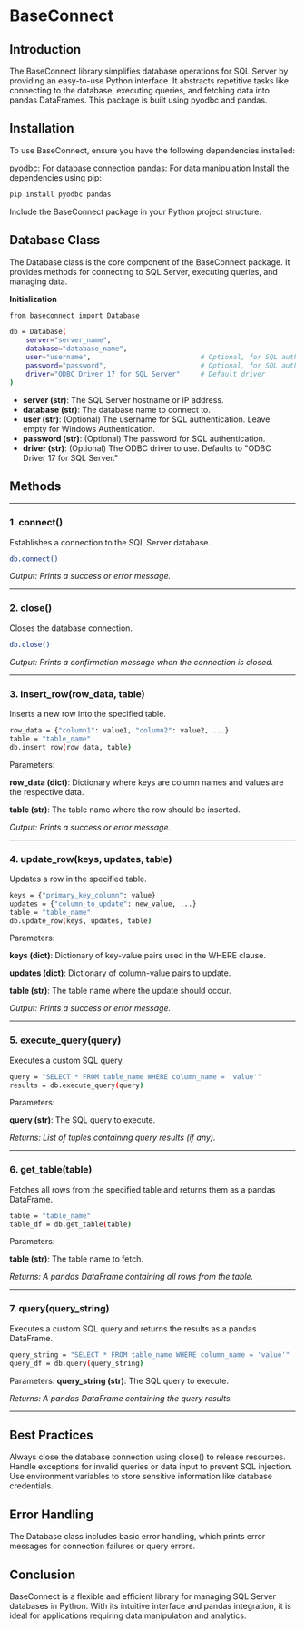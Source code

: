 # BaseConnect

## Introduction

The BaseConnect library simplifies database operations for SQL Server by providing an easy-to-use Python interface. 
It abstracts repetitive tasks like connecting to the database, executing queries, and fetching data into pandas 
DataFrames. This package is built using pyodbc and pandas.

## Installation

To use BaseConnect, ensure you have the following dependencies installed:

pyodbc: For database connection
pandas: For data manipulation
Install the dependencies using pip:

```bash  
pip install pyodbc pandas
```
Include the BaseConnect package in your Python project structure.

## Database Class

The Database class is the core component of the BaseConnect package. 
It provides methods for connecting to SQL Server, executing queries, and managing data.

**Initialization**
```bash
from baseconnect import Database
```
```bash
db = Database(
    server="server_name",
    database="database_name",
    user="username",                           # Optional, for SQL authentication
    password="password",                       # Optional, for SQL authentication
    driver="ODBC Driver 17 for SQL Server"     # Default driver
)
```

* **server (str)**: The SQL Server hostname or IP address.
* **database (str)**: The database name to connect to.
* **user (str)**: (Optional) The username for SQL authentication. Leave empty for Windows Authentication.
* **password (str)**: (Optional) The password for SQL authentication.
* **driver (str)**: (Optional) The ODBC driver to use. Defaults to "ODBC Driver 17 for SQL Server."

## Methods
___

### 1. connect()

Establishes a connection to the SQL Server database.

```bash
db.connect()
```
_Output: Prints a success or error message._

___

### 2. close()

Closes the database connection.
```bash
db.close()
```
_Output: Prints a confirmation message when the connection is closed._
___

### 3. insert_row(row_data, table)

Inserts a new row into the specified table.
```bash
row_data = {"column1": value1, "column2": value2, ...}
table = "table_name"
db.insert_row(row_data, table)
```
Parameters:

**row_data (dict)**: Dictionary where keys are column names and 
values are the respective data.

**table (str)**: The table name where the row should be inserted.

_Output: Prints a success or error message._
___

### 4. update_row(keys, updates, table)

Updates a row in the specified table.
```bash
keys = {"primary_key_column": value}
updates = {"column_to_update": new_value, ...}
table = "table_name"
db.update_row(keys, updates, table)
```


Parameters:

**keys (dict)**: Dictionary of key-value pairs used in the WHERE clause.

**updates (dict)**: Dictionary of column-value pairs to update.

**table (str)**: The table name where the update should occur.

_Output: Prints a success or error message._
___

### 5. execute_query(query)

Executes a custom SQL query.
```bash
query = "SELECT * FROM table_name WHERE column_name = 'value'"
results = db.execute_query(query)
```
Parameters:

**query (str)**: The SQL query to execute.

_Returns: List of tuples containing query results (if any)._
___

### 6. get_table(table)

Fetches all rows from the specified table and returns them as a pandas DataFrame.
```bash
table = "table_name"
table_df = db.get_table(table)
```
Parameters:

**table (str)**: The table name to fetch.

_Returns: A pandas DataFrame containing all rows from the table._
___

### 7. query(query_string)

Executes a custom SQL query and returns the results as a pandas DataFrame.
```bash
query_string = "SELECT * FROM table_name WHERE column_name = 'value'"
query_df = db.query(query_string)
```
Parameters:
**query_string (str)**: The SQL query to execute.

_Returns: A pandas DataFrame containing the query results._
___
## Best Practices

Always close the database connection using close() to release resources.
Handle exceptions for invalid queries or data input to prevent SQL injection.
Use environment variables to store sensitive information like database credentials.

## Error Handling

The Database class includes basic error handling, which prints error messages 
for connection failures or query errors.

## Conclusion

BaseConnect is a flexible and efficient library for managing SQL Server databases in Python. 
With its intuitive interface and pandas integration, it is ideal for applications requiring data manipulation 
and analytics.

